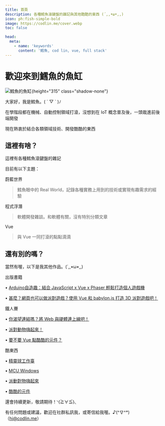 ```yaml
---
title: 首頁
description: 各種鱈魚滾鍵盤的雜記與其他酷酷的東西 (´,,•ω•,,)
icon: ph:fish-simple-bold
image: https://codlin.me/cover.webp
toc: false

head:
  meta:
    - name: 'keywords'
      content: '鱈魚, cod lin, vue, full stack'
---
```


# 歡迎來到鱈魚的魚缸

![鱈魚的魚缸](/cover.webp){height="315" class="shadow-none"}

大家好，我是鱈魚。( ´ ▽ ` )ﾉ

在學階段都在機械、自動控制領域打滾，沒想到在 IoT 概念普及後，一頭栽進前後端開發

現在熱衷於結合各類領域技術、開發酷酷的東西

## 這裡有啥？

這裡有各種鱈魚滾鍵盤的雜記

目前有以下主題：

<span role="heading" aria-level="3" class="text-2xl font-medium">
  <icon name="ph:globe-hemisphere-west-fill"></icon>
  蔚藍世界
</span>

> 鱈魚眼中的 Real World，記錄各種實務上用到的技術或實現有趣需求的經驗

<span role="heading" aria-level="3" class="text-2xl font-medium ">
  <icon name="icon-park-solid:diving-suit"></icon>
  程式浮潛
</span>

> 軟體開發雜談。和軟體有關，沒有特別分類文章

<span role="heading" aria-level="3" class="text-2xl font-medium ">
  <icon name="file-icons:vue"></icon>
  Vue
</span>

> 與 Vue 一同打滾的點點滴滴

## 還有別的嗎？

當然有喔，以下是我其他作品。(´,,•ω•,,)

<span role="heading" aria-level="3" class="text-2xl font-medium ">
  <icon name="fluent-emoji-high-contrast:writing-hand"></icon>
  出版書籍
</span>

• [Arduino自造趣：結合 JavaScript x Vue x Phaser 輕鬆打造個人遊戲機](https://www.books.com.tw/products/0010942459?sloc=main)

• [甚麼？網頁也可以做派對遊戲？使用 Vue 和 babylon.js 打造 3D 派對遊戲吧！](https://www.books.com.tw/products/0010972621?sloc=main)

<span role="heading" aria-level="3" class="text-2xl font-medium ">
  <icon name="bi:fire"></icon>
  鐵人賽
</span>

• [你渴望連結嗎？將 Web 與硬體連上線吧！](https://ithelp.ithome.com.tw/users/20140213/ironman/4765)

• [派對動物嗨起來！](https://ithelp.ithome.com.tw/users/20140213/ironman/5661)

• [要不要 Vue 點酷酷的元件？](https://ithelp.ithome.com.tw/users/20140213/ironman/7201)

<span role="heading" aria-level="3" class="text-2xl font-medium ">
  <icon name="noto-v1:sunglasses"></icon>
  酷東西
</span>

• [精靈球工作臺](https://side_project.gitlab.io/pokeball-workshop/)

• [MCU Windows](https://codfish-210716.notion.site/MCU-Windows-2f896774ea2f4742af974c753f947bd4#4fcf87c34f544b71bce9a76d96adb39a)

• [派動對物嗨起來](https://www.youtube.com/watch?v=PPWyUhT6gRk)

• [酷酷的元件](https://chillcomponent.codlin.me/)

還會持續更新，敬請期待！◝(≧∀≦)◟

有任何問題或建議，歡迎在社群私訊我，或寄信給我喔。♪(^∇^*)（<pr>hi@codlin.me</pr>）
